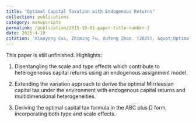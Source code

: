```yaml
---
title: "Optimal Capital Taxation with Endogenous Returns"
collection: publications
category: manuscripts
permalink: /publication/2015-10-01-paper-title-number-3
date: 2025-4-10
citation: 'Xiaoyong Cui, Zhiming Fu, Xufeng Zhao. (2025). &quot;Optimal Capital Taxation with Endogenous Returns.&quot; <i>Working paper.'
---
```


This paper is still unfinished. 
Highlights: 
1. Disentangling the scale and type effects which contribute to heterogeneous capital returns using an endogenous assignment model.

2. Extending the variation approach to derive the optimal Mirrleesian capital tax under the environment with endogenous capital returns and multidimensional heterogeneities.

3. Deriving the optimal capital tax formula in the ABC plus D form, incorporating both type and scale effects. 
